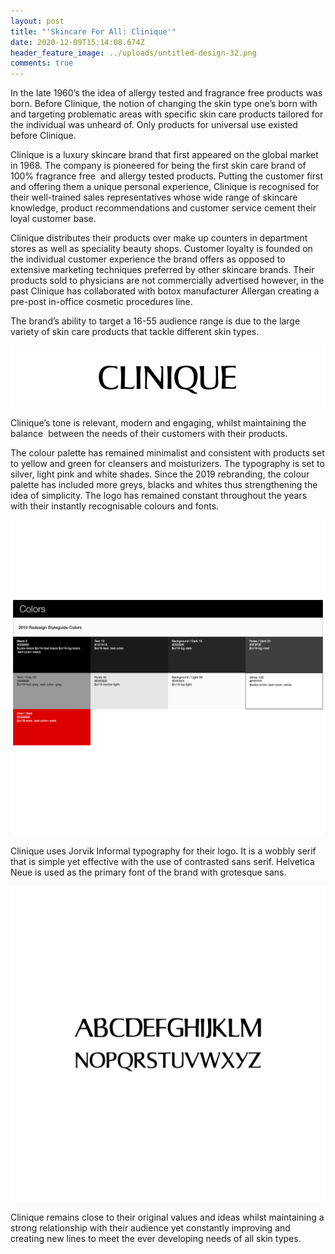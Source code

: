 ```yaml
---
layout: post
title: "'Skincare For All: Clinique'"
date: 2020-12-09T15:14:08.674Z
header_feature_image: ../uploads/untitled-design-32.png
comments: true
---
```

In the late 1960’s the idea of allergy tested and fragrance free products was born. Before Clinique, the notion of changing the skin type one’s born with and targeting problematic areas with specific skin care products tailored for the individual was unheard of. Only products for universal use existed before Clinique. 

Clinique is a luxury skincare brand that first appeared on the global market in 1968. The company is pioneered for being the first skin care brand of 100% fragrance free  and allergy tested products. Putting the customer first and offering them a unique personal experience, Clinique is recognised for their well-trained sales representatives whose wide range of skincare knowledge, product recommendations and customer service cement their loyal customer base.

Clinique distributes their products over make up counters in department stores as well as speciality beauty shops. Customer loyalty is founded on the individual customer experience the brand offers as opposed to extensive marketing techniques preferred by other skincare brands. Their products sold to physicians are not commercially advertised however, in the past Clinique has collaborated with botox manufacturer Allergan creating a pre-post in-office cosmetic procedures line. 

The brand’s ability to target a 16-55 audience range is due to the large variety of skin care products that tackle different skin types.

![](../uploads/clinique.png)

Clinique’s tone is relevant, modern and engaging, whilst maintaining the balance  between the needs of their customers with their products. 

The colour palette has remained minimalist and consistent with products set to yellow and green for cleansers and moisturizers. The typography is set to silver, light pink and white shades. Since the 2019 rebranding, the colour palette has included more greys, blacks and whites thus strengthening the idea of simplicity. The logo has remained constant throughout the years with their instantly recognisable colours and fonts.

![](../uploads/3.png)

Clinique uses Jorvik Informal typography for their logo. It is a wobbly serif that is simple yet effective with the use of contrasted sans serif. Helvetica Neue is used as the primary font of the brand with grotesque sans.

![](../uploads/4.png)

Clinique remains close to their original values and ideas whilst maintaining a strong relationship with their audience yet constantly improving and creating new lines to meet the ever developing needs of all skin types.